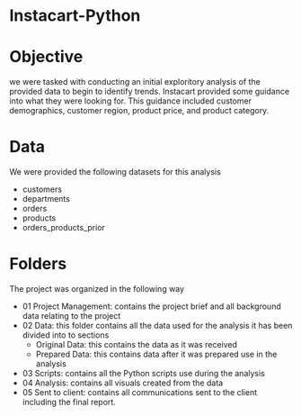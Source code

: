 # Instacart-Python
# Objective
we were tasked with conducting an initial exploritory analysis of the provided data to begin to identify trends.  Instacart provided some guidance into what they were looking for. This guidance included customer demographics, customer region, product price, and product category. 
# Data

We were provided the following datasets for this analysis
- customers
- departments
- orders
- products
- orders_products_prior

# Folders

The project was organized in the following way
- 01 Project Management: contains the project brief and all background data relating to the project
- 02 Data: this folder contains all the data used for the analysis it has been divided into to sections
  - Original Data: this contains the data as it was received
  - Prepared Data: this contains data after it was prepared use in the analysis
- 03 Scripts: contains all the Python scripts use during the analysis
- 04 Analysis: contains all visuals created from the data
- 05 Sent to client: contains all communications sent to the client including the final report.
